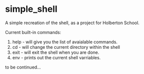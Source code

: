 # simple_shell
A simple recreation of the shell, as a project for Holberton School.


Current built-in commands:
1. help - will give you the list of avaialable commands. 
2. cd - will change the current directory within the shell
3. exit - will exit the shell when you are done.
4. env - prints out the current shell varriables.

to be continued...
